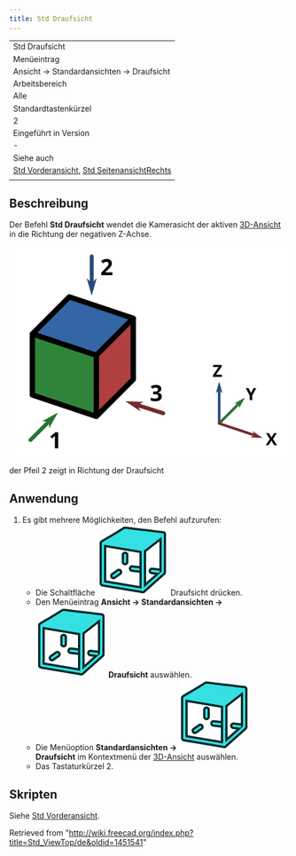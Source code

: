 ```yaml
---
title: Std Draufsicht
---
```


|                                                                                                                      |
| -------------------------------------------------------------------------------------------------------------------- |
| Std Draufsicht                                                                                                       |
| Menüeintrag                                                                                                          |
| Ansicht → Standardansichten → Draufsicht                                                                             |
| Arbeitsbereich                                                                                                       |
| Alle                                                                                                                 |
| Standardtastenkürzel                                                                                                 |
| 2                                                                                                                    |
| Eingeführt in Version                                                                                                |
| -                                                                                                                    |
| Siehe auch                                                                                                           |
| [Std Vorderansicht](/Std_ViewFront/de "Std ViewFront/de"), [Std SeitenansichtRechts](/Std_ViewRight "Std ViewRight") |
|                                                                                                                      |

## Beschreibung

Der Befehl **Std Draufsicht** wendet die Kamerasicht der aktiven [3D-Ansicht](/3D_view/de "3D view/de") in die Richtung der negativen Z-Achse.

![](/src/assets/images/FreeCAD_views_front.svg)

der Pfeil 2 zeigt in Richtung der Draufsicht

## Anwendung

1. Es gibt mehrere Möglichkeiten, den Befehl aufzurufen:
   - Die Schaltfläche ![](/src/assets/images/Std_ViewTop.svg) Draufsicht drücken.
   - Den Menüeintrag **Ansicht → Standardansichten → ![](/src/assets/images/Std_ViewTop.svg) Draufsicht** auswählen.
   - Die Menüoption **Standardansichten → ![](/src/assets/images/Std_ViewTop.svg) Draufsicht** im Kontextmenü der [3D-Ansicht](/3D_view/de "3D view/de") auswählen.
   - Das Tastaturkürzel 2.

## Skripten

Siehe [Std Vorderansicht](/Std_ViewFront/de#Skripten "Std ViewFront/de").

Retrieved from "<http://wiki.freecad.org/index.php?title=Std_ViewTop/de&oldid=1451541>"
